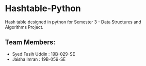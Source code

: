 # Hashtable-Python
Hash table designed in python for Semester 3 - Data Structures and Algorithms Project.

## Team Members:
- Syed Fasih Uddin : 19B-029-SE
- Jaisha Imran : 19B-059-SE
